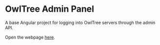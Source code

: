# OwlTree Admin Panel

A base Angular project for logging into OwlTree servers through the admin API.

Open the webpage [here]().